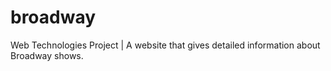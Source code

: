 # broadway
Web Technologies Project | A website that gives detailed information about Broadway shows.
